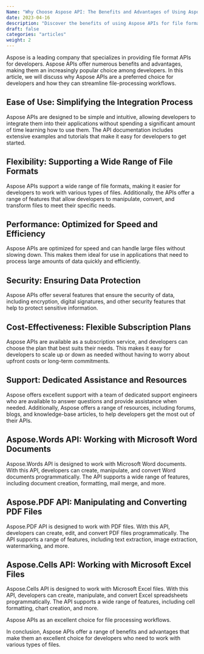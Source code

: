 ```yaml
---
Name: "Why Choose Aspose API: The Benefits and Advantages of Using Aspose File Format API"
date: 2023-04-16
description: "Discover the benefits of using Aspose APIs for file format handling. From flexibility and ease of use to cost-effectiveness and security, Aspose has it all!"
draft: false
categories: "articles"
weight: 2
---
```


Aspose is a leading company that specializes in providing file format APIs for developers. Aspose APIs offer numerous benefits and advantages, making them an increasingly popular choice among developers. In this article, we will discuss why Aspose APIs are a preferred choice for developers and how they can streamline file-processing workflows.

## Ease of Use: Simplifying the Integration Process

Aspose APIs are designed to be simple and intuitive, allowing developers to integrate them into their applications without spending a significant amount of time learning how to use them. The API documentation includes extensive examples and tutorials that make it easy for developers to get started.

## Flexibility: Supporting a Wide Range of File Formats

Aspose APIs support a wide range of file formats, making it easier for developers to work with various types of files. Additionally, the APIs offer a range of features that allow developers to manipulate, convert, and transform files to meet their specific needs.

## Performance: Optimized for Speed and Efficiency

Aspose APIs are optimized for speed and can handle large files without slowing down. This makes them ideal for use in applications that need to process large amounts of data quickly and efficiently.

## Security: Ensuring Data Protection

Aspose APIs offer several features that ensure the security of data, including encryption, digital signatures, and other security features that help to protect sensitive information.

## Cost-Effectiveness: Flexible Subscription Plans

Aspose APIs are available as a subscription service, and developers can choose the plan that best suits their needs. This makes it easy for developers to scale up or down as needed without having to worry about upfront costs or long-term commitments.

## Support: Dedicated Assistance and Resources

Aspose offers excellent support with a team of dedicated support engineers who are available to answer questions and provide assistance when needed. Additionally, Aspose offers a range of resources, including forums, blogs, and knowledge-base articles, to help developers get the most out of their APIs.

## Aspose.Words API: Working with Microsoft Word Documents

Aspose.Words API is designed to work with Microsoft Word documents. With this API, developers can create, manipulate, and convert Word documents programmatically. The API supports a wide range of features, including document creation, formatting, mail merge, and more.

## Aspose.PDF API: Manipulating and Converting PDF Files

Aspose.PDF API is designed to work with PDF files. With this API, developers can create, edit, and convert PDF files programmatically. The API supports a range of features, including text extraction, image extraction, watermarking, and more.

## Aspose.Cells API: Working with Microsoft Excel Files

Aspose.Cells API is designed to work with Microsoft Excel files. With this API, developers can create, manipulate, and convert Excel spreadsheets programmatically. The API supports a wide range of features, including cell formatting, chart creation, and more.

Aspose APIs as an excellent choice for file processing workflows.

In conclusion, Aspose APIs offer a range of benefits and advantages that make them an excellent choice for developers who need to work with various types of files.
